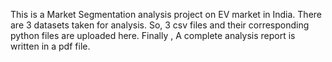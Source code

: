 This is a Market Segmentation analysis project on EV market in India. There are 3 datasets taken for analysis. So, 3 csv files and their corresponding python files are uploaded here.
Finally , A complete analysis report is written in a pdf file. 
